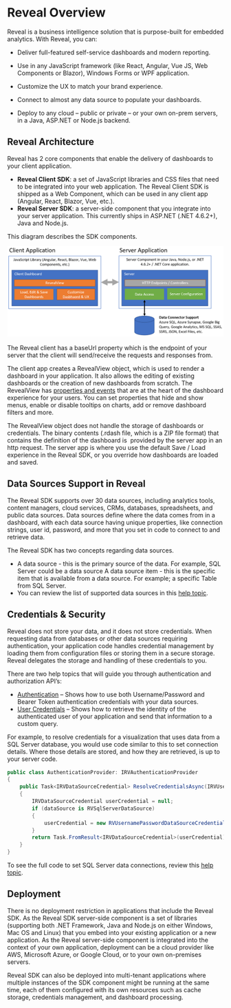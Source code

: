 # Reveal Overview

Reveal is a business intelligence solution that is purpose-built for embedded analytics. With Reveal, you can:

- Deliver full-featured self-service dashboards and modern reporting.

- Use in any JavaScript framework (like React, Angular, Vue JS, Web Components or Blazor), Windows Forms or WPF application.
- Customize the UX to match your brand experience.
- Connect to almost any data source to populate your dashboards.
- Deploy to any cloud – public or private – or your own on-prem servers, in a Java, ASP.NET or Node.js backend.

## Reveal Architecture

Reveal has 2 core components that enable the delivery of dashboards to your client application.

- **Reveal Client SDK**: a set of JavaScript libraries and CSS files that need to be integrated into your web application. The Reveal Client SDK is shipped as a Web Component, which can be used in any client app (Angular, React, Blazor, Vue, etc.).
- **Reveal Server SDK**: a server-side component that you integrate into your server application. This currently ships in ASP.NET (.NET 4.6.2+), Java and Node.js.

This diagram describes the SDK components.  

![reveal-high-level-architecture](images/overview-high-level-architecture.png)

The Reveal client has a baseUrl property which is the endpoint of your server that the client will send/receive the requests and responses from.

The client app creates a RevealView object, which is used to render a dashboard in your application. It also allows the editing of existing dashboards or the creation of new dashboards from scratch. The RevealView has [properties and events](https://help.revealbi.io/api/javascript/latest/classes/revealview.html) that are at the heart of the dashboard experience for your users. You can set properties that hide and show menus, enable or disable tooltips on charts, add or remove dashboard filters and more. 

The RevealView object does not handle the storage of dashboards or credentials. The binary contents (.rdash file, which is a ZIP file format) that contains the definition of the dashboard is  provided by the server app in an http request. The server app is where you use the default Save / Load experience in the Reveal SDK, or you override how dashboards are loaded and saved.

## Data Sources Support in Reveal

The Reveal SDK supports over 30 data sources, including analytics tools, content managers, cloud services, CRMs, databases, spreadsheets, and public data sources. Data sources define where the data comes from in a dashboard, with each data source having unique properties, like connection strings, user id, password, and more that you set in code to connect to and retrieve data.

The Reveal SDK has two concepts regarding data sources.

- A data source - this is the primary source of the data. For example, SQL Server could be a data source
  A data source item - this is the specific item that is available from a data source. For example; a specific Table from SQL Server.
- You can review the list of supported data sources in this [help topic](https://help.revealbi.io/en/web/datasources.html).


## Credentials & Security

Reveal does not store your data, and it does not store credentials. When requesting data from databases or other data sources requiring authentication, your application code handles credential management by loading them from configuration files or storing them in a secure storage. Reveal delegates the storage and handling of these credentials to you.

There are two help topics that will guide you through authentication and authorization API’s:
-	[Authentication](https://help.revealbi.io/en/web/authentication.html) – Shows how to use both Username/Password and Bearer Token authentication credentials with your data sources.
-	[User Credentials](https://help.revealbi.io/en/web/user-context.html) – Shows how to retrieve the identity of the authenticated user of your application and send that information to a custom query.

For example, to resolve credentials for a visualization that uses data from a SQL Server database, you would use code similar to this to set connection details. Where those details are stored, and how they are retrieved, is up to your server code.

```c#
public class AuthenticationProvider: IRVAuthenticationProvider
{
    public Task<IRVDataSourceCredential> ResolveCredentialsAsync(IRVUserContext userContext, RVDashboardDataSource dataSource)
    {
        IRVDataSourceCredential userCredential = null;
        if (dataSource is RVSqlServerDataSource)
        {
            userCredential = new RVUsernamePasswordDataSourceCredential("sqlserveruser", "password");
        }
        return Task.FromResult<IRVDataSourceCredential>(userCredential);
    }
}
```

To see the full code to set SQL Server data connections, review this [help topic](https://help.revealbi.io/en/web/replacing-data-sources/ms-sql-server.html).

## Deployment

There is no deployment restriction in applications that include the Reveal SDK. As the Reveal SDK server-side component is a set of libraries (supporting both .NET Framework, Java and Node.js on either Windows, Mac OS and Linux) that you embed into your existing application or a new application. As the Reveal server-side component is integrated into the context of your own application, deployment can be a cloud provider like AWS, Microsoft Azure, or Google Cloud, or to your own on-premises servers.

Reveal SDK can also be deployed into multi-tenant applications where multiple instances of the SDK component might be running at the same time, each of them configured with its own resources such as cache storage, credentials management, and dashboard processing.
